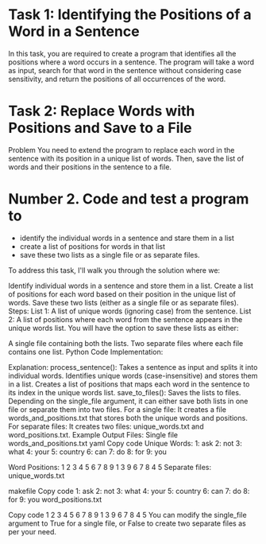 # Task 1: Identifying the Positions of a Word in a Sentence
In this task, you are required to create a program that identifies all the positions where a word occurs in a sentence. The program will take a word as input, search for that word in the sentence without considering case sensitivity, and return the positions of all occurrences of the word.

# Task 2: Replace Words with Positions and Save to a File
Problem
You need to extend the program to replace each word in the sentence with its position in a unique list of words. Then, save the list of words and their positions in the sentence to a file.

# Number 2. Code and test a program to
- identify the individual words in a sentence and stare them in a list 
- create a list of positions for words in that list
- save these two lists as a single file or as separate files.

To address this task, I'll walk you through the solution where we:

Identify individual words in a sentence and store them in a list.
Create a list of positions for each word based on their position in the unique list of words.
Save these two lists (either as a single file or as separate files).
Steps:
List 1: A list of unique words (ignoring case) from the sentence.
List 2: A list of positions where each word from the sentence appears in the unique words list.
You will have the option to save these lists as either:

A single file containing both the lists.
Two separate files where each file contains one list.
Python Code Implementation:

Explanation:
process_sentence():
Takes a sentence as input and splits it into individual words.
Identifies unique words (case-insensitive) and stores them in a list.
Creates a list of positions that maps each word in the sentence to its index in the unique words list.
save_to_files():
Saves the lists to files. Depending on the single_file argument, it can either save both lists in one file or separate them into two files.
For a single file: It creates a file words_and_positions.txt that stores both the unique words and positions.
For separate files: It creates two files: unique_words.txt and word_positions.txt.
Example Output Files:
Single file words_and_positions.txt
yaml
Copy code
Unique Words:
1: ask
2: not
3: what
4: your
5: country
6: can
7: do
8: for
9: you

Word Positions:
1 2 3 4 5 6 7 8 9 1 3 9 6 7 8 4 5
Separate files:
unique_words.txt

makefile
Copy code
1: ask
2: not
3: what
4: your
5: country
6: can
7: do
8: for
9: you
word_positions.txt

Copy code
1 2 3 4 5 6 7 8 9 1 3 9 6 7 8 4 5
You can modify the single_file argument to True for a single file, or False to create two separate files as per your need.